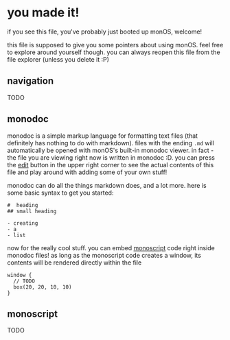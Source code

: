 # you made it!
if you see this file, you've probably just booted up monOS, welcome!

this file is supposed to give you some pointers about using monOS. 
feel free to explore around yourself though. you can always reopen this file from the file explorer (unless you delete it :P)

## navigation
TODO

## monodoc
monodoc is a simple markup language for formatting text files (that definitely has nothing to do with markdown). 
files with the ending `.md` will automatically be opened with monOS's built-in monodoc viewer. 
in fact - the file you are viewing right now is written in monodoc :D. 
you can press the [edit](md:edit) button in the upper right corner to see the actual contents of this file and play around with adding some of your own stuff!

monodoc can do all the things markdown does, and a lot more.
here is some basic syntax to get you started:

```
#  heading
## small heading
```

```
- creating
- a
- list
```

now for the really cool stuff. you can embed [monoscript](#monoscript) code right inside monodoc files! as long as the monoscript code creates a window, its contents will be rendered directly within the file
```!
window {
  // TODO
  box(20, 20, 10, 10)
}
```

## monoscript
TODO







